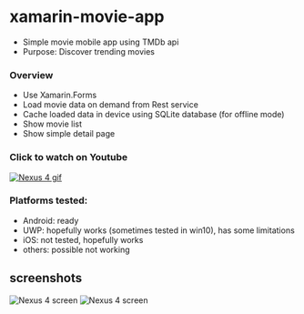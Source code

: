 # xamarin-movie-app
* Simple movie mobile app using TMDb api 
* Purpose: Discover trending movies

### Overview
* Use Xamarin.Forms
* Load movie data on demand from Rest service
* Cache loaded data in device using SQLite database (for offline mode)
* Show movie list
* Show simple detail page

### Click to watch on Youtube
[![Nexus 4 gif](https://github.com/martatesar/xamarin-movie-app/blob/master/screenshots/gifpreview.gif)](https://youtu.be/LKTXW0VE8-k)

### Platforms tested:
* Android: ready
* UWP: hopefully works (sometimes tested in win10), has some limitations
* iOS: not tested, hopefully works
* others: possible not working

## screenshots
![Nexus 4 screen](https://github.com/mate5/xamarin-movie-app/blob/master/screenshots/Screenshot_2016-09-22-23-34-50.png)
![Nexus 4 screen](https://github.com/mate5/xamarin-movie-app/blob/master/screenshots/Screenshot_2016-09-22-23-35-22.png)

